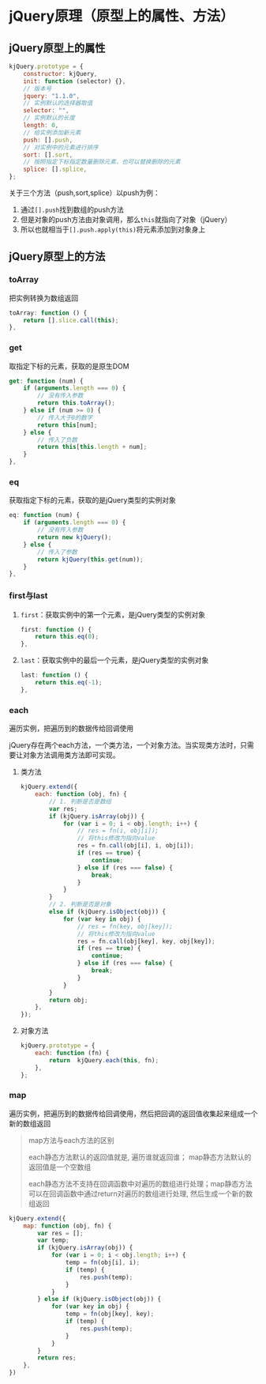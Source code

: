 # jQuery原理（原型上的属性、方法）


## jQuery原型上的属性

```javascript
kjQuery.prototype = {
    constructor: kjQuery,
    init: function (selector) {},
    // 版本号
    jquery: "1.1.0",
    // 实例默认的选择器取值
    selector: "",
    // 实例默认的长度
    length: 0,
    // 给实例添加新元素
    push: [].push,
    // 对实例中的元素进行排序
    sort: [].sort,
    // 按照指定下标指定数量删除元素，也可以替换删除的元素
    splice: [].splice,
};
```

关于三个方法（push,sort,splice）以push为例：

1. 通过`[].push`找到数组的push方法
2. 但是对象的push方法由对象调用，那么`this`就指向了对象（jQuery）
3. 所以也就相当于`[].push.apply(this)`将元素添加到对象身上

## jQuery原型上的方法

### toArray

把实例转换为数组返回

```javascript
toArray: function () {
    return [].slice.call(this);
},
```

### get

取指定下标的元素，获取的是原生DOM

```javascript
get: function (num) {
    if (arguments.length === 0) {
        // 没有传入参数
        return this.toArray();
    } else if (num >= 0) {
        // 传入大于0的数字
        return this[num];
    } else {
        // 传入了负数
        return this[this.length + num];
    }
},
```

### eq

获取指定下标的元素，获取的是jQuery类型的实例对象

```javascript
eq: function (num) {
    if (arguments.length === 0) {
        // 没有传入参数
        return new kjQuery();
    } else {
        // 传入了参数
        return kjQuery(this.get(num));
    }
},
```



### first与last

1. `first`：获取实例中的第一个元素，是jQuery类型的实例对象

   ```javascript
   first: function () {
       return this.eq(0);
   },
   ```

2. `last`：获取实例中的最后一个元素，是jQuery类型的实例对象

   ```javascript
   last: function () {
       return this.eq(-1);
   },
   ```

### each

遍历实例，把遍历到的数据传给回调使用

jQuery存在两个each方法，一个类方法，一个对象方法。当实现类方法时，只需要让对象方法调用类方法即可实现。

1. 类方法

   ```javascript
   kjQuery.extend({
       each: function (obj, fn) {
           // 1. 判断是否是数组
           var res;
           if (kjQuery.isArray(obj)) {
               for (var i = 0; i < obj.length; i++) {
                   // res = fn(i, obj[i]);
                   // 将this修改为指向value
                   res = fn.call(obj[i], i, obj[i]);
                   if (res == true) {
                       continue;
                   } else if (res === false) {
                       break;
                   }
               }
           }
           // 2. 判断是否是对象
           else if (kjQuery.isObject(obj)) {
               for (var key in obj) {
                   // res = fn(key, obj[key]);
                   // 将this修改为指向value
                   res = fn.call(obj[key], key, obj[key]);
                   if (res == true) {
                       continue;
                   } else if (res === false) {
                       break;
                   }
               }
           }
           return obj;
       },
   });
   ```

2. 对象方法

   ```javascript
   kjQuery.prototype = {
       each: function (fn) {
           return  kjQuery.each(this, fn);
       },
   };
   ```

### map

遍历实例，把遍历到的数据传给回调使用，然后把回调的返回值收集起来组成一个新的数组返回

> map方法与each方法的区别
>
> each静态方法默认的返回值就是, 遍历谁就返回谁； map静态方法默认的返回值是一个空数组
>
> each静态方法不支持在回调函数中对遍历的数组进行处理；map静态方法可以在回调函数中通过return对遍历的数组进行处理, 然后生成一个新的数组返回

```javascript
kjQuery.extend({
    map: function (obj, fn) {
        var res = [];
        var temp;
        if (kjQuery.isArray(obj)) {
            for (var i = 0; i < obj.length; i++) {
                temp = fn(obj[i], i);
                if (temp) {
                    res.push(temp);
                }
            }
        } else if (kjQuery.isObject(obj)) {
            for (var key in obj) {
                temp = fn(obj[key], key);
                if (temp) {
                    res.push(temp);
                }
            }
        }
        return res;
    },
})
```


